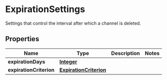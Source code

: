 

# ExpirationSettings

Settings that control the interval after which a channel is deleted.

## Properties

| Name | Type | Description | Notes |
|------------ | ------------- | ------------- | -------------|
|**expirationDays** | [**Integer**](Integer.md) |  |  |
|**expirationCriterion** | [**ExpirationCriterion**](ExpirationCriterion.md) |  |  |



